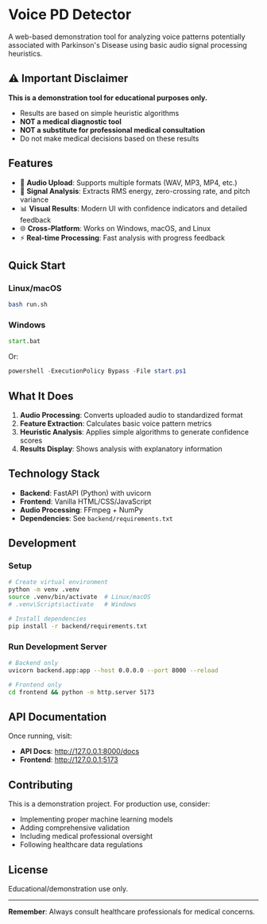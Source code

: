 # Voice PD Detector

A web-based demonstration tool for analyzing voice patterns potentially associated with Parkinson's Disease using basic audio signal processing heuristics.

## ⚠️ Important Disclaimer

**This is a demonstration tool for educational purposes only.** 
- Results are based on simple heuristic algorithms
- **NOT a medical diagnostic tool**
- **NOT a substitute for professional medical consultation**
- Do not make medical decisions based on these results

## Features

- 🎤 **Audio Upload**: Supports multiple formats (WAV, MP3, MP4, etc.)
- 🔬 **Signal Analysis**: Extracts RMS energy, zero-crossing rate, and pitch variance
- 📊 **Visual Results**: Modern UI with confidence indicators and detailed feedback
- 🌐 **Cross-Platform**: Works on Windows, macOS, and Linux
- ⚡ **Real-time Processing**: Fast analysis with progress feedback

## Quick Start

### Linux/macOS
```bash
bash run.sh
```

### Windows
```cmd
start.bat
```
Or:
```powershell
powershell -ExecutionPolicy Bypass -File start.ps1
```

## What It Does

1. **Audio Processing**: Converts uploaded audio to standardized format
2. **Feature Extraction**: Calculates basic voice pattern metrics
3. **Heuristic Analysis**: Applies simple algorithms to generate confidence scores
4. **Results Display**: Shows analysis with explanatory information

## Technology Stack

- **Backend**: FastAPI (Python) with uvicorn
- **Frontend**: Vanilla HTML/CSS/JavaScript
- **Audio Processing**: FFmpeg + NumPy
- **Dependencies**: See `backend/requirements.txt`

## Development

### Setup
```bash
# Create virtual environment
python -m venv .venv
source .venv/bin/activate  # Linux/macOS
# .venv\Scripts\activate   # Windows

# Install dependencies
pip install -r backend/requirements.txt
```

### Run Development Server
```bash
# Backend only
uvicorn backend.app:app --host 0.0.0.0 --port 8000 --reload

# Frontend only
cd frontend && python -m http.server 5173
```

## API Documentation

Once running, visit:
- **API Docs**: http://127.0.0.1:8000/docs
- **Frontend**: http://127.0.0.1:5173

## Contributing

This is a demonstration project. For production use, consider:
- Implementing proper machine learning models
- Adding comprehensive validation
- Including medical professional oversight
- Following healthcare data regulations

## License

Educational/demonstration use only.

---

**Remember**: Always consult healthcare professionals for medical concerns.
